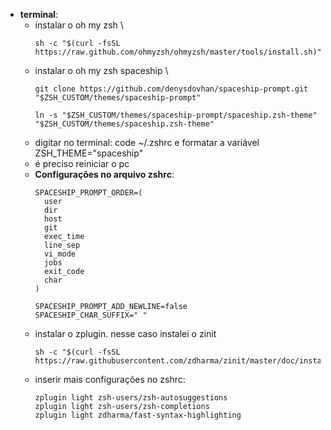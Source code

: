 * **terminal**:
  * instalar o oh my zsh \
    ```
    sh -c "$(curl -fsSL https://raw.github.com/ohmyzsh/ohmyzsh/master/tools/install.sh)"
    ```
  * instalar o oh my zsh spaceship \
    ```
    git clone https://github.com/denysdovhan/spaceship-prompt.git "$ZSH_CUSTOM/themes/spaceship-prompt"

    ln -s "$ZSH_CUSTOM/themes/spaceship-prompt/spaceship.zsh-theme" "$ZSH_CUSTOM/themes/spaceship.zsh-theme"
    ```
  * digitar no terminal: code ~/.zshrc e formatar a variável ZSH_THEME="spaceship"
  * é preciso reiniciar o pc
  * **Configurações no arquivo zshrc**:
    ```
    SPACESHIP_PROMPT_ORDER=(
      user
      dir
      host
      git
      exec_time
      line_sep
      vi_mode
      jobs
      exit_code
      char
    )

    SPACESHIP_PROMPT_ADD_NEWLINE=false
    SPACESHIP_CHAR_SUFFIX=" "
    ```
  * instalar o zplugin. nesse caso instalei o zinit
    ```
    sh -c "$(curl -fsSL https://raw.githubusercontent.com/zdharma/zinit/master/doc/install.sh)"
    ```
  * inserir mais configurações no zshrc:
    ```
    zplugin light zsh-users/zsh-autosuggestions
    zplugin light zsh-users/zsh-completions
    zplugin light zdharma/fast-syntax-highlighting
    ```
